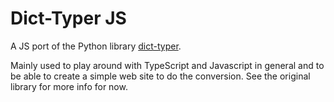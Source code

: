 # Dict-Typer JS

A JS port of the Python library [dict-typer](https://github.com/ikornaselur/dict-typer).

Mainly used to play around with TypeScript and Javascript in general and to be
able to create a simple web site to do the conversion. See the original library
for more info for now.
